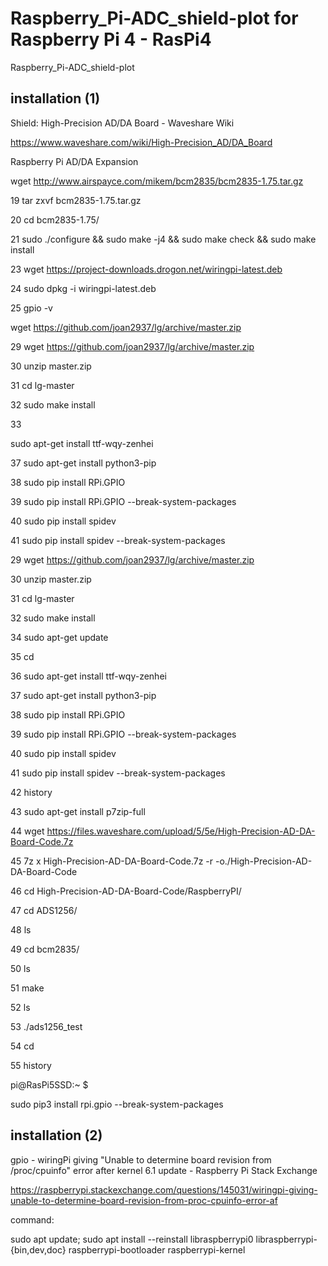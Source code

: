 # Raspberry_Pi-ADC_shield-plot for Raspberry Pi 4 - RasPi4
Raspberry_Pi-ADC_shield-plot

## installation (1)

Shield: High-Precision AD/DA Board - Waveshare Wiki  

https://www.waveshare.com/wiki/High-Precision_AD/DA_Board

Raspberry Pi AD/DA Expansion

wget http://www.airspayce.com/mikem/bcm2835/bcm2835-1.75.tar.gz

   19  tar zxvf bcm2835-1.75.tar.gz 
   
   20  cd bcm2835-1.75/
   
   21  sudo ./configure && sudo make -j4 && sudo make check && sudo make install
   

 23  wget https://project-downloads.drogon.net/wiringpi-latest.deb
 
   24  sudo dpkg -i wiringpi-latest.deb
   
   25  gpio -v
  
wget https://github.com/joan2937/lg/archive/master.zip

 29  wget https://github.com/joan2937/lg/archive/master.zip
 
   30  unzip master.zip
   
   31  cd lg-master
   
   32  sudo make install
   
   33

  sudo apt-get install ttf-wqy-zenhei
  
   37  sudo apt-get install python3-pip
   
   38  sudo pip install RPi.GPIO
   
   39  sudo pip install RPi.GPIO --break-system-packages
   
   40  sudo pip install spidev
   
   41  sudo pip install spidev --break-system-packages

   
29  wget https://github.com/joan2937/lg/archive/master.zip

   30  unzip master.zip
   
   31  cd lg-master
   
   32  sudo make install
   
   34  sudo apt-get update
 
   35  cd
   
   36  sudo apt-get install ttf-wqy-zenhei
  
   37  sudo apt-get install python3-pip
  
   38  sudo pip install RPi.GPIO
 
   39  sudo pip install RPi.GPIO --break-system-packages

   40  sudo pip install spidev

   41  sudo pip install spidev --break-system-packages

   42  history

   43  sudo apt-get install p7zip-full

   44  wget https://files.waveshare.com/upload/5/5e/High-Precision-AD-DA-Board-Code.7z

   45  7z x High-Precision-AD-DA-Board-Code.7z -r -o./High-Precision-AD-DA-Board-Code

   46  cd High-Precision-AD-DA-Board-Code/RaspberryPI/
 
   47  cd ADS1256/
 
   48  ls
 
   49  cd bcm2835/
 
   50  ls
 
   51  make 

   52  ls

   53  ./ads1256_test 
  
   54  cd

   55  history

pi@RasPi5SSD:~ $ 

sudo pip3 install rpi.gpio --break-system-packages

## installation (2)

gpio - wiringPi giving "Unable to determine board revision from /proc/cpuinfo" error after kernel 6.1 update - Raspberry Pi Stack Exchange

https://raspberrypi.stackexchange.com/questions/145031/wiringpi-giving-unable-to-determine-board-revision-from-proc-cpuinfo-error-af

command:

sudo apt update; sudo apt install --reinstall libraspberrypi0 libraspberrypi-{bin,dev,doc} raspberrypi-bootloader raspberrypi-kernel
